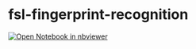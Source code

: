 ﻿# fsl-fingerprint-recognition
[![Open Notebook in nbviewer](https://img.shields.io/badge/render-nbviewer-orange.svg)](https://nbviewer.org/github/Mahdi-Savoji/fsl-fingerprint-recognition/blob/main/fsl-fingerprint-recognition.ipynb)
